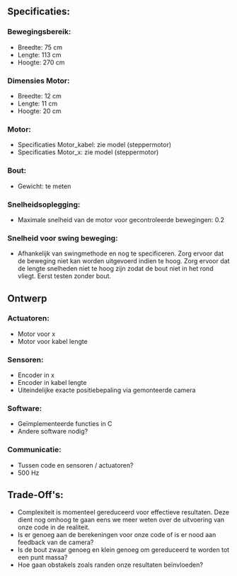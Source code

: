 ## Specificaties:

### Bewegingsbereik:
- Breedte: 75 cm
- Lengte: 113 cm
- Hoogte: 270 cm

### Dimensies Motor:
- Breedte: 12 cm
- Lengte: 11 cm
- Hoogte: 20 cm

### Motor:
- Specificaties Motor_kabel: zie model (steppermotor)
- Specificaties Motor_x: zie model (steppermotor)

### Bout:
- Gewicht: te meten

### Snelheidsoplegging:
- Maximale snelheid van de motor voor gecontroleerde bewegingen: 0.2

### Snelheid voor swing beweging:
- Afhankelijk van swingmethode en nog te specificeren. Zorg ervoor dat de beweging niet kan worden uitgevoerd indien te hoog. Zorg ervoor dat de lengte snelheden niet te hoog zijn zodat de bout niet in het rond vliegt. Eerst testen zonder bout.

## Ontwerp

### Actuatoren:
- Motor voor x
- Motor voor kabel lengte

### Sensoren:
- Encoder in x
- Encoder in kabel lengte
- Uiteindelijke exacte positiebepaling via gemonteerde camera

### Software:
- Geïmplementeerde functies in C
- Andere software nodig?

### Communicatie:
- Tussen code en sensoren / actuatoren?
- 500 Hz

## Trade-Off's:

- Complexiteit is momenteel gereduceerd voor effectieve resultaten. Deze dient nog omhoog te gaan eens we meer weten over de uitvoering van onze code in de realiteit.
- Is er genoeg aan de berekeningen voor onze code of is er nood aan feedback van de camera?
- Is de bout zwaar genoeg en klein genoeg om gereduceerd te worden tot een punt massa?
- Hoe gaan obstakels zoals randen onze resultaten beïnvloeden?

